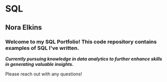 # SQL
## Nora Elkins

### **Welcome to my SQL Portfolio! This code repository contains examples of SQL I've written.** 

***Currently pursuing knowledge in data analytics to further enhance skills in generating valuable insights.***

Please reach out with any questions! 
